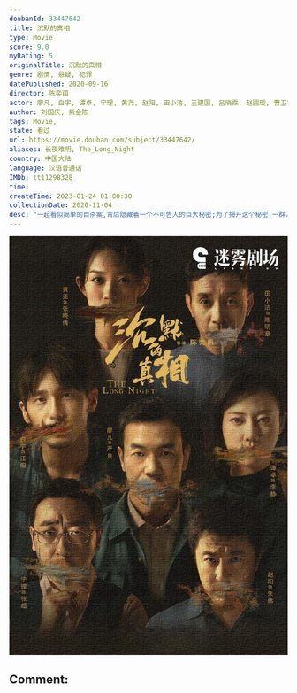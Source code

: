 ```yaml
---
doubanId: 33447642
title: 沉默的真相
type: Movie
score: 9.0
myRating: 5
originalTitle: 沉默的真相
genre: 剧情, 悬疑, 犯罪
datePublished: 2020-09-16
director: 陈奕甫
actor: 廖凡, 白宇, 谭卓, 宁理, 黄尧, 赵阳, 田小洁, 王建国, 吕晓霖, 赵圆瑗, 曹卫宇, 陆思宇, 牛超, 何其炜, 张垒, 赵雷棋, 陈维涵, 李嘉欣, 韩朔, 闵政, 邱云鹤, 余芷慧, 范奕泽, 葛四, 栾西子, 陈禹同, 王曦苒, 刘沙, 郭鹏, 郭唐维, 王志刚, 纪永清, 王盛, 王振, 姜健, 胡健, 于山川, 秦耀华, 宋沐泽, 吕宁, 付彦丹
author: 刘国庆, 紫金陈
tags: Movie, 
state: 看过
url: https://movie.douban.com/subject/33447642/
aliases: 长夜难明, The_Long_Night
country: 中国大陆
language: 汉语普通话
IMDb: tt11298328
time: 
createTime: 2023-01-24 01:00:30
collectionDate: 2020-11-04
desc: "一起看似简单的自杀案,背后隐藏着一个不可告人的巨大秘密;为了揭开这个秘密,一群人历经七载,付出无数代价,甚至赌上性命……一个曾有大好前途，四平八稳的检察官江阳，但因受贿贪污，坐牢三年，再次出..."
---
```


![image](assets/p2620780603.jpg)

Comment: 
---

